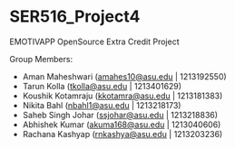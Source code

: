 # SER516_Project4

EMOTIVAPP OpenSource Extra Credit Project

Group Members:
>
- Aman Maheshwari (amahes10@asu.edu | 1213192550)
- Tarun Kolla (tkolla@asu.edu | 1213401629)
- Koushik Kotamraju (kkotamra@asu.edu | 1213181383)
- Nikita Bahl  (nbahl1@asu.edu | 1213218173)
- Saheb Singh Johar (ssjohar@asu.edu | 1213218836)
- Abhishek Kumar (akuma168@asu.edu | 1213040606)
- Rachana Kashyap (rnkashya@asu.edu | 1213203236)

